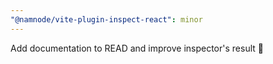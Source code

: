 ```yaml
---
"@namnode/vite-plugin-inspect-react": minor
---
```


Add documentation to READ and improve inspector's result 💞
